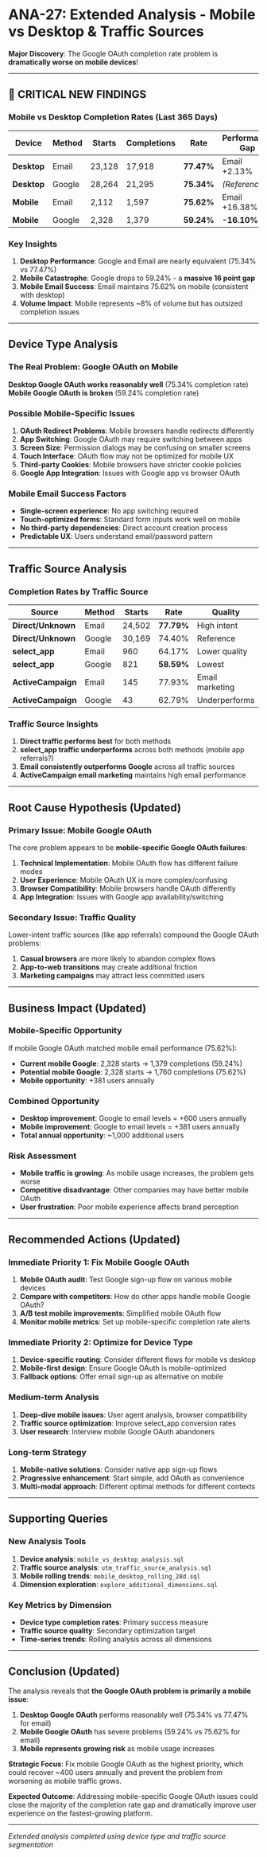 # ANA-27: Extended Analysis - Mobile vs Desktop & Traffic Sources

**Major Discovery**: The Google OAuth completion rate problem is **dramatically worse on mobile devices**!

---

## 🚨 **CRITICAL NEW FINDINGS**

### Mobile vs Desktop Completion Rates (Last 365 Days)

| Device | Method | Starts | Completions | Rate | Performance Gap |
|--------|--------|--------|-------------|------|----------------|
| **Desktop** | Email | 23,128 | 17,918 | **77.47%** | Email +2.13% |
| **Desktop** | Google | 28,264 | 21,295 | **75.34%** | *(Reference)* |
| **Mobile** | Email | 2,112 | 1,597 | **75.62%** | Email +16.38% |
| **Mobile** | Google | 2,328 | 1,379 | **59.24%** | **-16.10%** |

### Key Insights

1. **Desktop Performance**: Google and Email are nearly equivalent (75.34% vs 77.47%)
2. **Mobile Catastrophe**: Google drops to 59.24% - a **massive 16 point gap**
3. **Mobile Email Success**: Email maintains 75.62% on mobile (consistent with desktop)
4. **Volume Impact**: Mobile represents ~8% of volume but has outsized completion issues

---

## Device Type Analysis

### The Real Problem: Google OAuth on Mobile

**Desktop Google OAuth works reasonably well** (75.34% completion rate)
**Mobile Google OAuth is broken** (59.24% completion rate)

### Possible Mobile-Specific Issues

1. **OAuth Redirect Problems**: Mobile browsers handle redirects differently
2. **App Switching**: Google OAuth may require switching between apps
3. **Screen Size**: Permission dialogs may be confusing on smaller screens
4. **Touch Interface**: OAuth flow may not be optimized for mobile UX
5. **Third-party Cookies**: Mobile browsers have stricter cookie policies
6. **Google App Integration**: Issues with Google app vs browser OAuth

### Mobile Email Success Factors

- **Single-screen experience**: No app switching required
- **Touch-optimized forms**: Standard form inputs work well on mobile
- **No third-party dependencies**: Direct account creation process
- **Predictable UX**: Users understand email/password pattern

---

## Traffic Source Analysis

### Completion Rates by Traffic Source

| Source | Method | Starts | Rate | Quality |
|--------|--------|--------|------|---------|
| **Direct/Unknown** | Email | 24,502 | **77.79%** | High intent |
| **Direct/Unknown** | Google | 30,169 | 74.40% | Reference |
| **select_app** | Email | 960 | 64.17% | Lower quality |
| **select_app** | Google | 821 | **58.59%** | Lowest |
| **ActiveCampaign** | Email | 145 | 77.93% | Email marketing |
| **ActiveCampaign** | Google | 43 | 62.79% | Underperforms |

### Traffic Source Insights

1. **Direct traffic performs best** for both methods
2. **select_app traffic underperforms** across both methods (mobile app referrals?)
3. **Email consistently outperforms Google** across all traffic sources
4. **ActiveCampaign email marketing** maintains high email performance

---

## Root Cause Hypothesis (Updated)

### Primary Issue: Mobile Google OAuth
The core problem appears to be **mobile-specific Google OAuth failures**:

1. **Technical Implementation**: Mobile OAuth flow has different failure modes
2. **User Experience**: Mobile OAuth UX is more complex/confusing
3. **Browser Compatibility**: Mobile browsers handle OAuth differently
4. **App Integration**: Issues with Google app availability/switching

### Secondary Issue: Traffic Quality
Lower-intent traffic sources (like app referrals) compound the Google OAuth problems:

1. **Casual browsers** are more likely to abandon complex flows
2. **App-to-web transitions** may create additional friction
3. **Marketing campaigns** may attract less committed users

---

## Business Impact (Updated)

### Mobile-Specific Opportunity
If mobile Google OAuth matched mobile email performance (75.62%):
- **Current mobile Google**: 2,328 starts → 1,379 completions (59.24%)
- **Potential mobile Google**: 2,328 starts → 1,760 completions (75.62%)
- **Mobile opportunity**: +381 users annually

### Combined Opportunity
- **Desktop improvement**: Google to email levels = +600 users annually
- **Mobile improvement**: Google to email levels = +381 users annually  
- **Total annual opportunity**: ~1,000 additional users

### Risk Assessment
- **Mobile traffic is growing**: As mobile usage increases, the problem gets worse
- **Competitive disadvantage**: Other companies may have better mobile OAuth
- **User frustration**: Poor mobile experience affects brand perception

---

## Recommended Actions (Updated)

### Immediate Priority 1: Fix Mobile Google OAuth
1. **Mobile OAuth audit**: Test Google sign-up flow on various mobile devices
2. **Compare with competitors**: How do other apps handle mobile Google OAuth?
3. **A/B test mobile improvements**: Simplified mobile OAuth flow
4. **Monitor mobile metrics**: Set up mobile-specific completion rate alerts

### Immediate Priority 2: Optimize for Device Type
1. **Device-specific routing**: Consider different flows for mobile vs desktop
2. **Mobile-first design**: Ensure Google OAuth is mobile-optimized
3. **Fallback options**: Offer email sign-up as alternative on mobile

### Medium-term Analysis
1. **Deep-dive mobile issues**: User agent analysis, browser compatibility
2. **Traffic source optimization**: Improve select_app conversion rates
3. **User research**: Interview mobile Google OAuth abandoners

### Long-term Strategy
1. **Mobile-native solutions**: Consider native app sign-up flows
2. **Progressive enhancement**: Start simple, add OAuth as convenience
3. **Multi-modal approach**: Different optimal methods for different contexts

---

## Supporting Queries

### New Analysis Tools
1. **Device analysis**: `mobile_vs_desktop_analysis.sql`
2. **Traffic source analysis**: `utm_traffic_source_analysis.sql`
3. **Mobile rolling trends**: `mobile_desktop_rolling_28d.sql`
4. **Dimension exploration**: `explore_additional_dimensions.sql`

### Key Metrics by Dimension
- **Device type completion rates**: Primary success measure
- **Traffic source quality**: Secondary optimization target
- **Time-series trends**: Rolling analysis across all dimensions

---

## Conclusion (Updated)

The analysis reveals that **the Google OAuth problem is primarily a mobile issue**:

1. **Desktop Google OAuth** performs reasonably well (75.34% vs 77.47% for email)
2. **Mobile Google OAuth** has severe problems (59.24% vs 75.62% for email)
3. **Mobile represents growing risk** as mobile usage increases

**Strategic Focus**: Fix mobile Google OAuth as the highest priority, which could recover ~400 users annually and prevent the problem from worsening as mobile traffic grows.

**Expected Outcome**: Addressing mobile-specific Google OAuth issues could close the majority of the completion rate gap and dramatically improve user experience on the fastest-growing platform.

---

*Extended analysis completed using device type and traffic source segmentation*